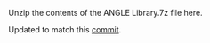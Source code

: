 Unzip the contents of the ANGLE Library.7z file here.

Updated to match this [commit](https://github.com/google/angle/commit/7c83a3635d623f090b94b6bdaaad9152fede12f3).